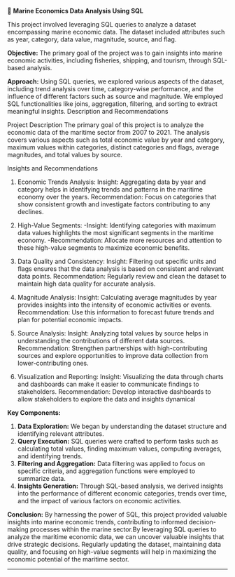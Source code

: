 🌊 **Marine Economics Data Analysis Using SQL**

This project involved leveraging SQL queries to analyze a dataset encompassing marine economic data. The dataset included attributes such as year, category, data value, magnitude, source, and flag.

**Objective:**
The primary goal of the project was to gain insights into marine economic activities, including fisheries, shipping, and tourism, through SQL-based analysis.

**Approach:**
Using SQL queries, we explored various aspects of the dataset, including trend analysis over time, category-wise performance, and the influence of different factors such as source and magnitude. We employed SQL functionalities like joins, aggregation, filtering, and sorting to extract meaningful insights.
Description and Recommendations

 Project Description
The primary goal of this project is to analyze the economic data of the maritime sector from 2007 to 2021. The analysis covers various aspects such as total economic value by year and category, maximum values within categories, distinct categories and flags, average magnitudes, and total values by source.

 Insights and Recommendations

1. Economic Trends Analysis:
   Insight: Aggregating data by year and category helps in identifying trends and patterns in the maritime economy over the years.
   Recommendation: Focus on categories that show consistent growth and investigate factors contributing to any declines.

2. High-Value Segments:
   -Insight: Identifying categories with maximum data values highlights the most significant segments in the maritime economy.
   -Recommendation: Allocate more resources and attention to these high-value segments to maximize economic benefits.

3. Data Quality and Consistency:
   Insight: Filtering out specific units and flags ensures that the data analysis is based on consistent and relevant data points.
   Recommendation: Regularly review and clean the dataset to maintain high data quality for accurate analysis.

4. Magnitude Analysis:
   Insight: Calculating average magnitudes by year provides insights into the intensity of economic activities or events.
   Recommendation: Use this information to forecast future trends and plan for potential economic impacts.

5. Source Analysis:
   Insight: Analyzing total values by source helps in understanding the contributions of different data sources.
  Recommendation: Strengthen partnerships with high-contributing sources and explore opportunities to improve data collection from lower-contributing ones.

6. Visualization and Reporting:
   Insight: Visualizing the data through charts and dashboards can make it easier to communicate findings to stakeholders.
  Recommendation: Develop interactive dashboards to allow stakeholders to explore the data and insights dynamical

**Key Components:**
1. **Data Exploration:** We began by understanding the dataset structure and identifying relevant attributes.
2. **Query Execution:** SQL queries were crafted to perform tasks such as calculating total values, finding maximum values, computing averages, and identifying trends.
3. **Filtering and Aggregation:** Data filtering was applied to focus on specific criteria, and aggregation functions were employed to summarize data.
4. **Insights Generation:** Through SQL-based analysis, we derived insights into the performance of different economic categories, trends over time, and the impact of various factors on economic activities.

**Conclusion:**
By harnessing the power of SQL, this project provided valuable insights into marine economic trends, contributing to informed decision-making processes within the marine sector.By leveraging SQL queries to analyze the maritime economic data, we can uncover valuable insights that drive strategic decisions. Regularly updating the dataset, maintaining data quality, and focusing on high-value segments will help in maximizing the economic potential of the maritime sector.


---

